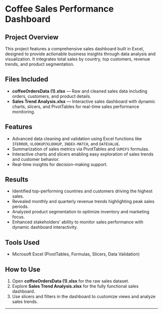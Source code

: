 # Coffee Sales Performance Dashboard

## Project Overview
This project features a comprehensive sales dashboard built in Excel, designed to provide actionable business insights through data analysis and visualization. It integrates total sales by country, top customers, revenue trends, and product segmentation.

## Files Included
- **coffeeOrdersData (1).xlsx** — Raw and cleaned sales data including orders, customers, and product details.
- **Sales Trend Analysis.xlsx** — Interactive sales dashboard with dynamic charts, slicers, and PivotTables for real-time sales performance monitoring.

## Features
- Advanced data cleaning and validation using Excel functions like `IFERROR`, `VLOOKUP`/`XLOOKUP`, `INDEX-MATCH`, and `DATEVALUE`.
- Summarization of sales metrics via PivotTables and `SUMIFS` formulas.
- Interactive charts and slicers enabling easy exploration of sales trends and customer behavior.
- Real-time insights for decision-making support.

## Results
- Identified top-performing countries and customers driving the highest sales.
- Revealed monthly and quarterly revenue trends highlighting peak sales periods.
- Analyzed product segmentation to optimize inventory and marketing focus.
- Enhanced stakeholders’ ability to monitor sales performance with dynamic dashboard interactivity.

## Tools Used
- Microsoft Excel (PivotTables, Formulas, Slicers, Data Validation)

## How to Use
1. Open **coffeeOrdersData (1).xlsx** for the raw sales dataset.
2. Explore **Sales Trend Analysis.xlsx** for the fully functional sales dashboard.
3. Use slicers and filters in the dashboard to customize views and analyze sales trends.

---

